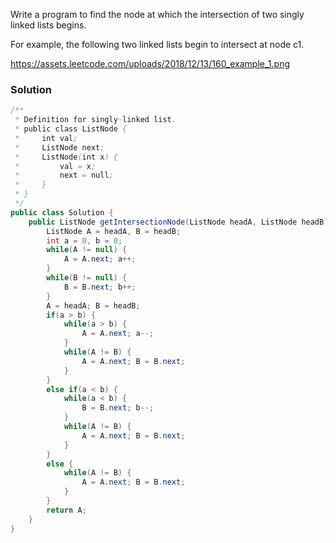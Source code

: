 Write a program to find the node at which the intersection of two singly linked lists begins.

For example, the following two linked lists begin to intersect at node c1.

 https://assets.leetcode.com/uploads/2018/12/13/160_example_1.png


### Solution 

```java
/**
 * Definition for singly-linked list.
 * public class ListNode {
 *     int val;
 *     ListNode next;
 *     ListNode(int x) {
 *         val = x;
 *         next = null;
 *     }
 * }
 */
public class Solution {
    public ListNode getIntersectionNode(ListNode headA, ListNode headB) {
        ListNode A = headA, B = headB;
        int a = 0, b = 0; 
        while(A != null) {
            A = A.next; a++;
        }
        while(B != null) {
            B = B.next; b++;
        }
        A = headA; B = headB;
        if(a > b) {
            while(a > b) {
                A = A.next; a--;
            }
            while(A != B) {
                A = A.next; B = B.next;
            }
        }
        else if(a < b) {
            while(a < b) {
                B = B.next; b--;
            }
            while(A != B) {
                A = A.next; B = B.next;
            }
        }
        else {
            while(A != B) {
                A = A.next; B = B.next;
            }
        }
        return A;
    }
}
```

